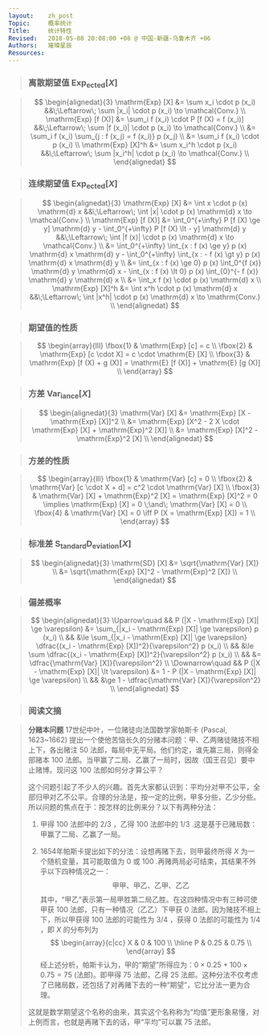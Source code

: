 ```yaml
---
layout:    zh_post
Topic:     概率统计
Title:     统计特性
Revised:   2018-05-08 20:08:00 +08 @ 中国-新疆-乌鲁木齐 +06
Authors:   璀璨星辰
Resources:
---
```


> ### 离散期望值 $\mathrm{Exp_{ected}} [X]$

> $$
> \begin{alignedat}{3}
>     \mathrm{Exp} [X] &= \sum x_i \cdot p (x_i)                              &&\;\Leftarrow\; \sum |x_i| \cdot p (x_i) \to \mathcal{Conv.} \\
> \mathrm{Exp} [f (X)] &= \sum_i f (x_i) \cdot P [f (X) = f (x_i)]            &&\;\Leftarrow\; \sum |f (x_i)| \cdot p (x_i) \to \mathcal{Conv.} \\
>                      &= \sum_i f (x_i) \sum_{j : f (x_j) = f (x_i)} p (x_j) \\
>                      &= \sum_i f (x_i) \cdot p (x_i) \\
>   \mathrm{Exp} [X]^h &= \sum x_i^h \cdot p (x_i)                            &&\;\Leftarrow\; \sum |x_i^h| \cdot p (x_i) \to \mathcal{Conv.} \\
> \end{alignedat}
> $$
>

> ### 连续期望值 $\mathrm{Exp_{ected}} [X]$

> $$
> \begin{alignedat}{3}
>     \mathrm{Exp} [X] &= \int x \cdot p (x) \mathrm{d} x                                                                                                                     &&\;\Leftarrow\; \int |x| \cdot p (x) \mathrm{d} x \to \mathcal{Conv.} \\
> \mathrm{Exp} [f (X)] &= \int_0^{+\infty} P [f (X) \ge y] \mathrm{d} y - \int_0^{+\infty} P [f (X) \lt - y] \mathrm{d} y                                                     &&\;\Leftarrow\; \int |f (x)| \cdot p (x) \mathrm{d} x \to \mathcal{Conv.} \\ 
>                      &= \int_0^{+\infty} \int_{x : f (x) \ge y} p (x) \mathrm{d} x \mathrm{d} y - \int_0^{+\infty} \int_{x : - f (x) \gt y} p (x) \mathrm{d} x \mathrm{d} y \\
>                      &= \int_{x : f (x) \ge 0} p (x) \int_0^{f (x)} \mathrm{d} y \mathrm{d} x - \int_{x : f (x) \lt 0} p (x) \int_{0}^{- f (x)} \mathrm{d} y \mathrm{d} x \\
>                      &= \int_x f (x) \cdot p (x) \mathrm{d} x \\
>   \mathrm{Exp} [X]^h &= \int x^h \cdot p (x) \mathrm{d} x                                                                                                                   &&\;\Leftarrow\; \int |x^h| \cdot p (x) \mathrm{d} x \to \mathrm{Conv.} \\
> \end{alignedat}
> $$
>

> ### 期望值的性质

> $$
> \begin{array}{lll}
> \fbox{1} & \mathrm{Exp} [c] = c \\
> \fbox{2} & \mathrm{Exp} [c \cdot X] = c \cdot \mathrm{E} [X] \\
> \fbox{3} & \mathrm{Exp} [f (X) + g (X)] = \mathrm{E} [f (X)] + \mathrm{E} [g (X)] \\
> \end{array}
> $$
>

> ### 方差 $\mathrm{Var_{iance}} [X]$

> $$
> \begin{alignedat}{3}
> \mathrm{Var} [X] &= \mathrm{Exp} [X - \mathrm{Exp} [X]]^2 \\
>                  &= \mathrm{Exp} [X^2 - 2 X \cdot \mathrm{Exp} [X] + \mathrm{Exp}^2 [X]] \\
>                  &= \mathrm{Exp} [X]^2 - \mathrm{Exp}^2 [X] \\
> \end{alignedat}
> $$
>

> ### 方差的性质

> $$
> \begin{array}{lll}
> \fbox{1} & \mathrm{Var} [c] = 0 \\
> \fbox{2} & \mathrm{Var} [c \cdot X + d] = c^2 \cdot \mathrm{Var} [X] \\
> \fbox{3} & \mathrm{Var} [X] + \mathrm{Exp}^2 [X] = \mathrm{Exp} [X]^2 = 0 \implies \mathrm{Exp} [X] = 0 \;\and\; \mathrm{Var} [X] = 0 \\
> \fbox{4} & \mathrm{Var} [X] = 0 \iff P (X = \mathrm{Exp} [X]) = 1  \\
> \end{array}
> $$
>

> ### 标准差 $\mathrm{S_{tandard} D_{eviation}} [X]$

> $$
> \begin{alignedat}{3}
> \mathrm{SD} [X] &= \sqrt{\mathrm{Var} [X]} \\
>                 &= \sqrt{\mathrm{Exp} [X]^2 - \mathrm{Exp}^2 [X]} \\
> \end{alignedat}
> $$
>

> ### 偏差概率

> $$
> \begin{alignedat}{3}
> \Uparrow\quad   && P (|X - \mathrm{Exp} [X]| \ge \varepsilon) &= \sum_{|x_i - \mathrm{Exp} [X]| \ge \varepsilon} p (x_i) \\
>                 &&                                            &\le \sum_{|x_i - \mathrm{Exp} [X]| \ge \varepsilon} \dfrac{(x_i - \mathrm{Exp} [X])^2}{\varepsilon^2} p (x_i) \\
>                 &&                                            &\le \sum \dfrac{(x_i - \mathrm{Exp} [X])^2}{\varepsilon^2} p (x_i) \\
>                 &&                                            &= \dfrac{\mathrm{Var} [X]}{\varepsilon^2} \\
> \Downarrow\quad && P (|X - \mathrm{Exp} [X]| \lt \varepsilon) &= 1 - P (|X - \mathrm{Exp} [X]| \ge \varepsilon) \\
>                 &&                                            &\ge 1 - \dfrac{\mathrm{Var} [X]}{\varepsilon^2} \\
> \end{alignedat}
> $$
>

> ### 阅读文摘

> **分赌本问题**  17世纪中叶，一位赌徒向法国数学家帕斯卡 (Pascal, 1623~1662) 提出一个使他苦恼长久的分赌本问题：甲、乙两赌徒赌技不相上下，各出赌注 $50$ 法郎，每局中无平局。他们约定，谁先赢三局，则得全部赌本 $100$ 法郎。当甲赢了二局、乙赢了一局时，因故（国王召见）要中止赌博。现问这 $100$ 法郎如何分才算公平？
>
> 这个问题引起了不少人的兴趣。首先大家都认识到：平均分对甲不公平，全部归甲对乙不公平。合理的分法是，按一定的比例，甲多分些，乙少分些。所以问题的焦点在于：按怎样的比例来分？以下有两种分法：
>
> 1. 甲得 $100$ 法郎中的 $2/3$ ，乙得 $100$ 法郎中的 $1/3$ .这是基于已赌局数：甲赢了二局、乙赢了一局。
>
> 2. 1654年帕斯卡提出如下的分法：设想再赌下去，则甲最终所得 $X$ 为一个随机变量，其可能取值为 $0$ 或 $100$ .再赌两局必可结束，其结果不外乎以下四种情况之一：
>    $$
>    \text{甲甲、甲乙、乙甲、乙乙}
>    $$
>    其中，“甲乙”表示第一局甲胜第二局乙胜。在这四种情况中有三种可使甲获 $100$ 法郎，只有一种情况（乙乙）下甲获 $0$ 法郎。因为赌技不相上下，所以甲获得 $100$ 法郎的可能性为 $3/4$ ，获得 $0$ 法郎的可能性为 $1/4$ ，即 $X$ 的分布列为
>    $$
>    \begin{array}{c|cc}
>    X & 0    & 100 \\
>    \hline
>    P & 0.25 & 0.75 \\
>    \end{array}
>    $$
>    经上述分析，帕斯卡认为，甲的“期望”所得应为：$0 \times 0.25 + 100 \times 0.75 = 75$ (法郎)。即甲得 $75$ 法郎，乙得 $25$ 法郎。这种分法不仅考虑了已赌局数，还包括了对再赌下去的一种“期望”，它比分法一更为合理。
>
> 这就是数学期望这个名称的由来，其实这个名称称为“均值”更形象易懂，对上例而言，也就是再赌下去的话，甲“平均”可以赢 $75$ 法郎。
